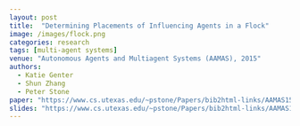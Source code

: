 ```yaml
---
layout: post
title:  "Determining Placements of Influencing Agents in a Flock"
image: /images/flock.png
categories: research
tags: [multi-agent systems]
venue: "Autonomous Agents and Multiagent Systems (AAMAS), 2015"
authors:
  - Katie Genter
  - Shun Zhang
  - Peter Stone
paper: "https://www.cs.utexas.edu/~pstone/Papers/bib2html-links/AAMAS15-katie-flocking.pdf"
slides: "https://www.cs.utexas.edu/~pstone/Papers/bib2html-links/AAMAS15-katie-flocking.slides.pdf"
---
```


